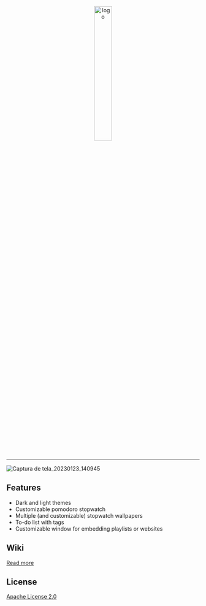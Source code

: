 <p align="center" >
<img src="https://user-images.githubusercontent.com/79761328/214106687-c0248fa3-f751-4b1a-8ce7-488d127956d7.png"
        alt="logo" 
        width="30%" 
        style="display: block; margin: 0 auto" />

        
---


![Captura de tela_20230123_140945](https://user-images.githubusercontent.com/79761328/214105232-eb60ac8a-e506-4e82-9bed-7745905ae9ce.png)




## Features

- Dark and light themes
- Customizable pomodoro stopwatch
- Multiple (and customizable) stopwatch wallpapers
- To-do list with tags
- Customizable window for embedding playlists or websites
## Wiki

[Read more](https://github.com/gfLobo/pomodoro/wiki)


## License

[Apache License 2.0](https://github.com/gfLobo/pomodoro/blob/main/LICENSE.md)

